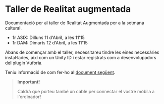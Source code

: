 # Taller de Realitat augmentada

Documentació per al taller de Realitat Augmentada per a la setmana cultural.

* 1r ASIX: Dilluns 11 d'Abril, a les 11'15
* 1r DAM: Dimarts 12 d'Abril, a les 11'15

Abans de començar amb el taller, necessitareu tindre les eines necessàries instal·lades, així com un Unity ID i estar registrats com a desenvolupadors del plugin Vuforia.

Teniu informació de com fer-ho al [document següent](./PassosPrevis.md).

>
> **Important!**
>
> Caldrà que porteu també un cable per connectar el vostre mòbila a l'ordinador!
>

